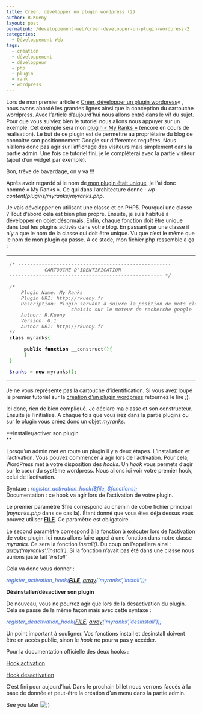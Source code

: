 ```yaml
---
title: Créer, développer un plugin wordpress (2)
author: R.Kueny
layout: post
permalink: /developpement-web/creer-developper-un-plugin-wordpress-2
categories:
  - Développement Web
tags:
  - création
  - développement
  - développeur
  - php
  - plugin
  - rank
  - wordpress
---
```

Lors de mon premier article &laquo;&nbsp;<a href="http://rkueny.fr/developpement-web/creer-developper-un-plugin-wordpress" target="_blank">Créer, développer un plugin wordpress</a>&laquo;&nbsp;, nous avons abordé les grandes lignes ainsi que la conception du cartouche wordpress. Avec l&rsquo;article d&rsquo;aujourd&rsquo;hui nous allons entré dans le vif du sujet. Pour que vous suiviez bien le tutoriel nous allons nous appuyer sur un exemple. Cet exemple sera mon <a href="http://rkueny.fr/developpement-web/myranks-plugin-et-site" target="_blank">plugin &laquo;&nbsp;My Ranks&nbsp;&raquo;</a> (encore en cours de réalisation). Le but de ce plugin est de permettre au propriétaire du blog de connaitre son positionnement Google sur différentes requêtes. Nous n&rsquo;allons donc pas agir sur l&rsquo;affichage des visiteurs mais simplement dans la partie admin. Une fois ce tutoriel fini, je le compléterai avec la partie visiteur (ajout d&rsquo;un widget par exemple).

Bon, trêve de bavardage, on y va !!!

<!--more-->

  
Après avoir regardé si le nom de<a href="http://wordpress.org/extend/plugins/search.php?q=myranks" target="_blank"> mon plugin était unique</a>, je l&rsquo;ai donc nommé &laquo;&nbsp;My Ranks&nbsp;&raquo;. Ce qui dans l&rsquo;architecture donne : *wp-content/plugins/myranks/myranks.php*.

Je vais développer en utilisant une classe et en PHP5. Pourquoi une classe ? Tout d&rsquo;abord cela est bien plus propre. Ensuite, je suis habitué à développer en objet désormais. Enfin, chaque fonction doit être unique dans tout les plugins activés dans votre blog. En passant par une classe il n&rsquo;y a que le nom de la classe qui doit être unique. Vu que c&rsquo;est le même que le nom de mon plugin ça passe. A ce stade, mon fichier php ressemble à ça :

<div class="wp_syntax">
  <table>
    <tr>
      <td class="code">
        <pre class="php" style="font-family:monospace;"><span style="color: #666666; font-style: italic;">/* ----------------------------------------------------
			CARTOUCHE D'IDENTIFICATION
---------------------------------------------------- */</span>
&nbsp;
<span style="color: #666666; font-style: italic;">/*
	Plugin Name: My Ranks
	Plugin URI: http://rkueny.fr
	Description: Plugin servant à suivre la position de mots clés
                     choisis sur le moteur de recherche google
	Author: R.Kueny
	Version: 0.1
	Author URI: http://rkueny.fr
*/</span>
<span style="color: #000000; font-weight: bold;">class</span> myranks<span style="color: #009900;">&#123;</span>
&nbsp;
     <span style="color: #000000; font-weight: bold;">public</span> <span style="color: #000000; font-weight: bold;">function</span> __construct<span style="color: #009900;">&#40;</span><span style="color: #009900;">&#41;</span><span style="color: #009900;">&#123;</span>
     <span style="color: #009900;">&#125;</span>
<span style="color: #009900;">&#125;</span>
&nbsp;
<span style="color: #000088;">$ranks</span> <span style="color: #339933;">=</span> <span style="color: #000000; font-weight: bold;">new</span> myranks<span style="color: #009900;">&#40;</span><span style="color: #009900;">&#41;</span><span style="color: #339933;">;</span></pre>
      </td>
    </tr>
  </table>
</div>

Je ne vous représente pas la cartouche d&rsquo;identification. Si vous avez loupé le premier tutoriel sur la <a href="http://rkueny.fr/developpement-web/creer-developper-un-plugin-wordpress" target="_blank">création d&rsquo;un plugin wordpress</a> retournez le lire ;).

Ici donc, rien de bien compliqué. Je déclare ma classe et son constructeur. Ensuite je l&rsquo;initialise. A chaque fois que vous irez dans la partie plugins ou sur le plugin vous créez donc un objet *myranks*.

**Installer/activer son plugin  
**

Lorsqu&rsquo;un admin met en route un plugin il y a deux étapes. L&rsquo;installation et l&rsquo;activation. Vous pouvez commencer à agir lors de l&rsquo;activation. Pour cela, WordPress met à votre disposition des *hooks*. Un *hook* vous permets d&rsquo;agir sur le cœur du système wordpress. Nous allons ici voir votre premier hook, celui de l&rsquo;activation.

Syntaxe : <span style="color: #3366ff;"><em>register_activation_hook($file, $fonctions);</em></span>  
Documentation : ce hook va agir lors de l&rsquo;activation de votre plugin.

Le premier paramètre $file correspond au chemin de votre fichier principal (*myranks.php* dans ce cas là). Étant donné que vous êtes déjà dessus vous pouvez utiliser <a href="http://www.php.net/manual/fr/language.constants.predefined.php" target="_blank">__FILE__</a>. Ce paramètre est obligatoire.

Le second paramètre correspond à la fonction à exécuter lors de l&rsquo;activation de votre plugin. Ici nous allons faire appel à une fonction dans notre classe *myranks*. Ce sera la fonction *install()*. Du coup on l&rsquo;appellera ainsi : *<a href="http://www.php.net/manual/fr/language.types.array.php" target="_blank">array</a>(&lsquo;myranks&rsquo;,&rsquo;install&rsquo;)*. Si la fonction n&rsquo;avait pas été dans une classe nous aurions juste fait *&lsquo;install&rsquo;*

Cela va donc vous donner :

<span style="color: #3366ff;"><em>register_activation_hook(<a href="http://www.php.net/manual/fr/language.constants.predefined.php" target="_blank">__FILE__</a>, <a href="http://www.php.net/manual/fr/language.types.array.php" target="_blank">array</a>(&lsquo;myranks&rsquo;,&rsquo;install&rsquo;));</em></span>

**Désinstaller/désactiver son plugin**

De nouveau, vous ne pourrez agir que lors de la désactivation du plugin. Cela se passe de la même façon mais avec cette syntaxe :

<span style="color: #3366ff;"><em>register_deactivation_hook(<a href="http://www.php.net/manual/fr/language.constants.predefined.php" target="_blank">__FILE__</a>, <a href="http://www.php.net/manual/fr/language.types.array.php" target="_blank">array</a>(&lsquo;myranks&rsquo;,&rsquo;desinstall&rsquo;));</em></span>

Un point important à souligner. Vos fonctions install et desinstall doivent être en accès public, sinon le *hook* ne pourra pas y accéder.

Pour la documentation officielle des deux hooks :

<a href="http://codex.wordpress.org/Function_Reference/register_activation_hook" target="_blank">Hook activation</a>

<a href="http://codex.wordpress.org/Function_Reference/register_deactivation_hook" target="_blank">Hook desactivation</a>

C&rsquo;est fini pour aujourd&rsquo;hui. Dans le prochain billet nous verrons l&rsquo;accès à la base de donnée et peut-être la création d&rsquo;un menu dans la partie admin.

See you later <img src="http://rkueny.fr/wp-includes/images/smilies/icon_wink.gif" alt=";)" class="wp-smiley" />